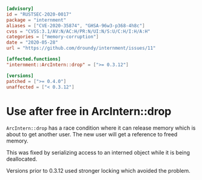 ```toml
[advisory]
id = "RUSTSEC-2020-0017"
package = "internment"
aliases = ["CVE-2020-35874", "GHSA-96w3-p368-4h8c"]
cvss = "CVSS:3.1/AV:N/AC:H/PR:N/UI:N/S:U/C:H/I:H/A:H"
categories = ["memory-corruption"]
date = "2020-05-28"
url = "https://github.com/droundy/internment/issues/11"

[affected.functions]
"internment::ArcIntern::drop" = [">= 0.3.12"]

[versions]
patched = [">= 0.4.0"]
unaffected = ["< 0.3.12"]
```

# Use after free in ArcIntern::drop

`ArcIntern::drop` has a race condition where it can release memory
which is about to get another user. The new user will get a reference
to freed memory.

This was fixed by serializing access to an interned object while it
is being deallocated.

Versions prior to 0.3.12 used stronger locking which avoided the problem.
